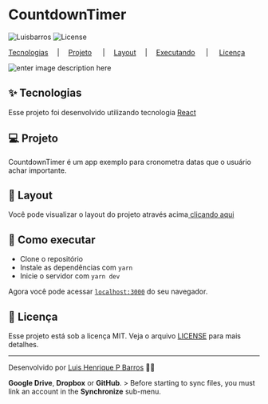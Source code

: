 

# CountdownTimer
![Luisbarros](https://img.shields.io/static/v1?label=Luis&nbsp;Barros&message=-&color=8257E5&labelColor=000000)  ![License](https://img.shields.io/static/v1?label=license&message=MIT&color=8257E5&labelColor=000000)


[Tecnologias](##-tecnologias)  **&emsp;**| **&emsp;**[Projeto](##-projeto) **&emsp;** | **&emsp;**[Layout](##-layout)**&emsp;** | **&emsp;**[Executando](##-como-executar) **&emsp;** | **&emsp;** [Licença](##-licenca)


![enter image description here](https://lh3.googleusercontent.com/pw/AM-JKLUmDJNjHvKAeIJ2XAln37DEykYdZtVgloqltt-aYkrSmBZhcJBaN4b9tVuHRATN89q_TQwuuw2F1hSiF1Z0ONSKApJiJNwVqPqYLQjx8vcD_6BND4wzF3TPEmTHB8H6zPXmE_yDAl5Qza2QNGi5uYWA=w1008-h623-no)


## ✨ Tecnologias

Esse projeto foi desenvolvido utilizando tecnologia [React](https://reactjs.org)

## 💻 Projeto

CountdownTimer é um app exemplo para cronometra datas que o usuário achar importante.

## 🔖 Layout

Você pode visualizar o layout do projeto através acima[ clicando aqui](#countdowntimer) 

## 🚀 Como executar

- Clone o repositório
- Instale as dependências com `yarn`
- Inicie o servidor com `yarn dev`

Agora você pode acessar [`localhost:3000`](http://localhost:3000) do seu navegador.

## 📄 Licença

Esse projeto está sob a licença MIT. Veja o arquivo [LICENSE](LICENSE.md) para mais detalhes.

---

Desenvolvido por [Luis Henrique P Barros](https://github.com/luishenriquep) 👋🏻 

 **Google Drive**, **Dropbox** or **GitHub**.
	> Before starting to sync files, you must link an account in the **Synchronize** sub-menu.


